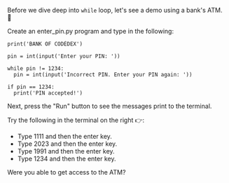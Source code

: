 Before we dive deep into ``while`` loop, let's see a demo using a bank's ATM. 🏦

Create an enter_pin.py program and type in the following:
```
print('BANK OF CODÉDEX')

pin = int(input('Enter your PIN: '))

while pin != 1234:
  pin = int(input('Incorrect PIN. Enter your PIN again: '))

if pin == 1234:
  print('PIN accepted!')
```
Next, press the "Run" button to see the messages print to the terminal.

Try the following in the terminal on the right 👉:

- Type 1111 and then the enter key.
- Type 2023 and then the enter key.
- Type 1991 and then the enter key.
- Type 1234 and then the enter key.
  
Were you able to get access to the ATM?

